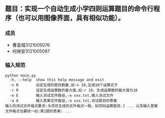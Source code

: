 ## 题目：实现一个自动生成小学四则运算题目的命令行程序（也可以用图像界面，具有相似功能）。
### 成员
* 曹富城3121005076
* 何继安3121005087
### 输入规范
```
python main.py
  -h, --help  show this help message and exit
  -n N        设定生成的题目数量,如-n 10,生成10个运算式子
  -r R        设定生成运算数的最大值,如-r 10，生成运算数的最大值为10
  -e E        输入测试文件路径,-e xxx.txt,输入测试文件
  -a A        输入答案文件路径,-a xxx.txt,测试题目的答案
输入的测试文件格式要求:与项目生成的文件格式一致，如四则运算题目.1 ... 以及输入答案文件格式也要统一如:第1题的答案: ...
```
